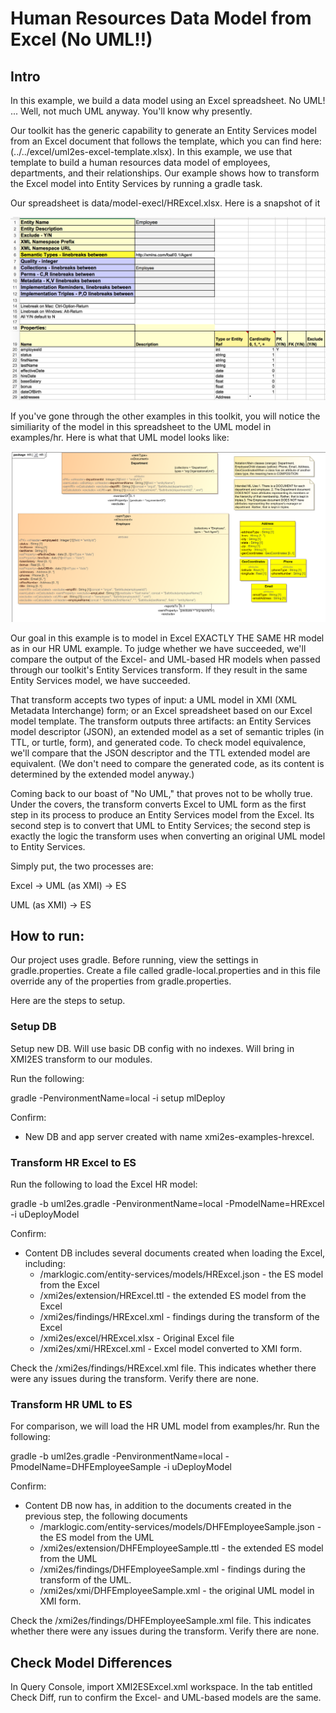 # Human Resources Data Model from Excel (No UML!!)

## Intro
In this example, we build a data model using an Excel spreadsheet. No UML! ... Well, not much UML anyway. You'll know why presently.

Our toolkit has the generic capability to generate an Entity Services model from an Excel document that follows the template, which you can find here: (../../excel/uml2es-excel-template.xlsx). In this example, we use that template to build a human resources data model of employees, departments, and their relationships. Our example shows how to transform the Excel model into Entity Services by running a gradle task. 

Our spreadsheet is data/model-execl/HRExcel.xlsx. Here is a snapshot of it 

![HRExcel](HRExcel.png) 

If you've gone through the other examples in this toolkit, you will notice the similiarity of the model in this spreadsheet to the UML model in examples/hr. Here is what that UML model looks like:

![DHFEmployeeSample](../umlModels/DHFEmployeeSample.png)

Our goal in this example is to model in Excel EXACTLY THE SAME HR model as in our HR UML example. To judge whether we have succeeded, we'll compare the output of the Excel- and UML-based HR models when passed through our toolkit's Entity Services transform. If they result in the same Entity Services model, we have succeeded.

That transform accepts two types of input: a UML model in XMI (XML Metadata Interchange) form; or an Excel spreadsheet based on our Excel model template. The transform outputs three artifacts: an Entity Services model descriptor (JSON), an extended model as a set of semantic triples (in TTL, or turtle, form), and generated code. To check model equivalence, we'll compare that the JSON descriptor and the TTL extended model are equivalent. (We don't need to compare the generated code, as its content is determined by the extended model anyway.)

Coming back to our boast of "No UML," that proves not to be wholly true. Under the covers, the transform converts Excel to UML form as the first step in its process to produce an Entity Services model from the Excel. Its second step is to convert that UML to Entity Services; the second step is exactly the logic the transform uses when converting an original UML model to Entity Services. 

Simply put, the two processes are:

Excel -> UML (as XMI) -> ES

UML (as XMI) -> ES


## How to run:

Our project uses gradle. Before running, view the settings in gradle.properties. Create a file called gradle-local.properties and in this file override any of the properties from gradle.properties.

Here are the steps to setup.

### Setup DB
Setup new DB. Will use basic DB config with no indexes. Will bring in XMI2ES transform to our modules.

Run the following:

gradle -PenvironmentName=local -i setup mlDeploy

Confirm:
- New DB and app server created with name xmi2es-examples-hrexcel.

### Transform HR Excel to ES

Run the following to load the Excel HR model:

gradle -b uml2es.gradle -PenvironmentName=local -PmodelName=HRExcel -i uDeployModel

Confirm:
- Content DB includes several documents created when loading the Excel, including:
	* /marklogic.com/entity-services/models/HRExcel.json - the ES model from the Excel
	* /xmi2es/extension/HRExcel.ttl - the extended ES model from the Excel
	* /xmi2es/findings/HRExcel.xml - findings during the transform of the Excel
	* /xmi2es/excel/HRExcel.xlsx - Original Excel file
	* /xmi2es/xmi/HRExcel.xml - Excel model converted to XMI form.

Check the /xmi2es/findings/HRExcel.xml file. This indicates whether there were any issues during the transform. Verify there are none.

### Transform HR UML to ES

For comparison, we will load the HR UML model from examples/hr. Run the following:

gradle -b uml2es.gradle -PenvironmentName=local -PmodelName=DHFEmployeeSample -i uDeployModel

Confirm:
- Content DB now has, in addition to the documents created in the previous step, the following documents
	* /marklogic.com/entity-services/models/DHFEmployeeSample.json	 - the ES model from the UML
	* /xmi2es/extension/DHFEmployeeSample.ttl - the extended ES model from the UML
	* /xmi2es/findings/DHFEmployeeSample.xml - findings during the transform of the UML.
	* /xmi2es/xmi/DHFEmployeeSample.xml - the original UML model in XMI form.

Check the /xmi2es/findings/DHFEmployeeSample.xml file. This indicates whether there were any issues during the transform. Verify there are none.

## Check Model Differences
In Query Console, import XMI2ESExcel.xml workspace. In the tab entitled Check Diff, run to confirm the Excel- and UML-based models are the same.

